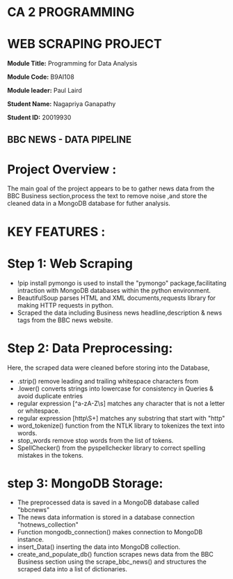 # CA 2 PROGRAMMING
# WEB SCRAPING PROJECT
**Module Title:**  Programming for Data Analysis

**Module Code:** B9AI108

**Module leader:** Paul Laird

**Student Name:** Nagapriya Ganapathy

**Student ID:** 20019930

## BBC NEWS - DATA PIPELINE
# Project Overview :
The main goal of the project appears to be to gather news data from the BBC Business section,process the text to remove noise ,and store the cleaned data in a MongoDB database for futher analysis.

# KEY FEATURES :
# Step 1: Web Scraping
* !pip install pymongo is used to install the "pymongo" package,facilitating intraction with MongoDB databases within the python environment.
* BeautifulSoup parses HTML and XML documents,requests library for making HTTP requests in python.
* Scraped the data including Business news headline,description & news tags from the BBC news website.
  
# Step 2: Data Preprocessing:
Here, the scraped data were cleaned before storing into the Database,
* .strip() remove leading and trailing whitespace characters from
* .lower() converts strings into lowercase for consistency in Queries & avoid duplicate entries
* regular expression [^a-zA-Z\s] matches any character that is not a letter or whitespace.
* regular expression [http\S+] matches any substring that start with "http"
* word_tokenize() function from the NTLK library to tokenizes the text into words.
* stop_words remove stop words from the list of tokens.
* SpellChecker() from the pyspellchecker library to correct spelling mistakes in the tokens.
# step 3: MongoDB Storage:
* The preprocessed data is saved in a MongoDB database called "bbcnews"
* The news data information is stored in a database connection "hotnews_collection"
* Function mongodb_connection() makes connection to MongoDB instance.
* insert_Data() inserting the data into MongoDB collection.
* create_and_populate_db() function scrapes news data from the BBC Business section using the scrape_bbc_news() and structures the scraped data into a list of dictionaries.



